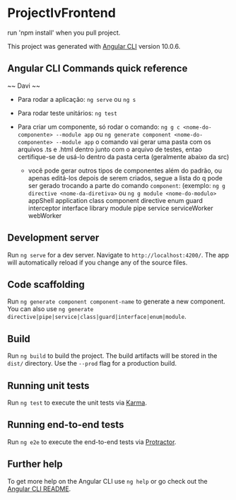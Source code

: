 # ProjectIvFrontend

run 'npm install' when you pull project.

This project was generated with [Angular CLI](https://github.com/angular/angular-cli) version 10.0.6.

## Angular CLI Commands quick reference

~~ Davi ~~
  - Para rodar a aplicação: `ng serve` ou `ng s`
  
  - Para rodar teste unitários: `ng test`
  
  - Para criar um componente, só rodar o comando: 
      `ng g c <nome-do-componente> --module app` ou `ng generate component <nome-do-componente> --module app`
      o comando vai gerar uma pasta com os arquivos .ts e .html dentro junto com o arquivo de testes, entao certifique-se de usá-lo dentro da pasta certa (geralmente abaixo da         src) 

      - você pode gerar outros tipos de componentes além do padrão, ou apenas editá-los depois de serem criados, segue a lista do q pode ser gerado trocando a parte do comando           `component`: (exemplo: `ng g directive <nome-da-diretiva>` ou `ng g module <nome-do-modulo>`
          appShell
          application
          class
          component
          directive
          enum
          guard
          interceptor
          interface
          library
          module
          pipe
          service
          serviceWorker
          webWorker

## Development server

Run `ng serve` for a dev server. Navigate to `http://localhost:4200/`. The app will automatically reload if you change any of the source files.

## Code scaffolding

Run `ng generate component component-name` to generate a new component. You can also use `ng generate directive|pipe|service|class|guard|interface|enum|module`.

## Build

Run `ng build` to build the project. The build artifacts will be stored in the `dist/` directory. Use the `--prod` flag for a production build.

## Running unit tests

Run `ng test` to execute the unit tests via [Karma](https://karma-runner.github.io).

## Running end-to-end tests

Run `ng e2e` to execute the end-to-end tests via [Protractor](http://www.protractortest.org/).

## Further help

To get more help on the Angular CLI use `ng help` or go check out the [Angular CLI README](https://github.com/angular/angular-cli/blob/master/README.md).
